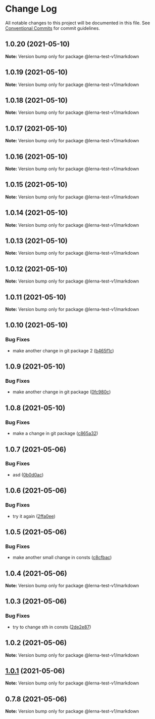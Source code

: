 # Change Log

All notable changes to this project will be documented in this file.
See [Conventional Commits](https://conventionalcommits.org) for commit guidelines.

## 1.0.20 (2021-05-10)

**Note:** Version bump only for package @lerna-test-v1/markdown





## 1.0.19 (2021-05-10)

**Note:** Version bump only for package @lerna-test-v1/markdown





## 1.0.18 (2021-05-10)

**Note:** Version bump only for package @lerna-test-v1/markdown





## 1.0.17 (2021-05-10)

**Note:** Version bump only for package @lerna-test-v1/markdown





## 1.0.16 (2021-05-10)

**Note:** Version bump only for package @lerna-test-v1/markdown





## 1.0.15 (2021-05-10)

**Note:** Version bump only for package @lerna-test-v1/markdown





## 1.0.14 (2021-05-10)

**Note:** Version bump only for package @lerna-test-v1/markdown





## 1.0.13 (2021-05-10)

**Note:** Version bump only for package @lerna-test-v1/markdown





## 1.0.12 (2021-05-10)

**Note:** Version bump only for package @lerna-test-v1/markdown





## 1.0.11 (2021-05-10)

**Note:** Version bump only for package @lerna-test-v1/markdown





## 1.0.10 (2021-05-10)


### Bug Fixes

* make another change in git package 2 ([b465f1c](https://github.com/apify/apify-shared-js/commit/b465f1c490a3e3cb295472871289bbae79f008cc))





## 1.0.9 (2021-05-10)


### Bug Fixes

* make another change in git package ([0fc980c](https://github.com/apify/apify-shared-js/commit/0fc980c5f4a15053d40ef1662add30a04d4bb290))





## 1.0.8 (2021-05-10)


### Bug Fixes

* make a change in git package ([c865a32](https://github.com/apify/apify-shared-js/commit/c865a32fca2e1b641eea20785a770134d48234b1))





## 1.0.7 (2021-05-06)


### Bug Fixes

* asd ([0b0d0ac](https://github.com/apify/apify-shared-js/commit/0b0d0ac31cf1aca6c638feeed68f3365ddc29e75))





## 1.0.6 (2021-05-06)


### Bug Fixes

* try it again ([2ffa0ee](https://github.com/apify/apify-shared-js/commit/2ffa0ee14d6e89ea0184d08c7fd58791fc192d9a))





## 1.0.5 (2021-05-06)


### Bug Fixes

* make another small change in consts ([c8cfbac](https://github.com/apify/apify-shared-js/commit/c8cfbac386a67578f75255fd6f14b7f6bfc7ee52))





## 1.0.4 (2021-05-06)

**Note:** Version bump only for package @lerna-test-v1/markdown





## 1.0.3 (2021-05-06)


### Bug Fixes

* try to change sth in consts ([2de2e87](https://github.com/apify/apify-shared-js/commit/2de2e872fd09063bfe5ce2822edd5d60d6c1b051))





## 1.0.2 (2021-05-06)

**Note:** Version bump only for package @lerna-test-v1/markdown





## [1.0.1](https://github.com/apify/apify-shared-js/compare/v0.7.8...v1.0.1) (2021-05-06)

**Note:** Version bump only for package @lerna-test-v1/markdown





## 0.7.8 (2021-05-06)

**Note:** Version bump only for package @lerna-test-v1/markdown
